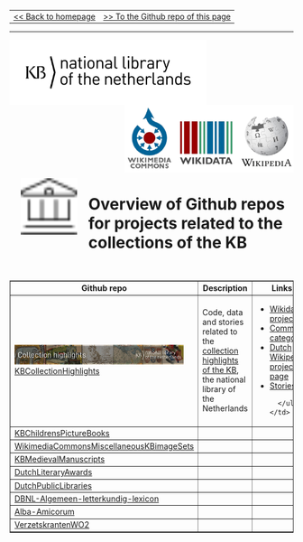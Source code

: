 <table width="100%" border="0"><tr><td align="left">
<a href="https://kbnlwikimedia.github.io/"><< Back to homepage</a>
</td><td align="right">
<a href="https://github.com/KBNLwikimedia/kbnlwikimedia.github.io" target="_blank">>> To the Github repo of this page</a>
</td></tr></table>
<hr/>

<img src="../media/KB_Nationale-Bibliotheek_Logo_RGB-Zwart-EN.png" width="350" hspace="0" align="left"/>
<img src="../media/wikimedia-logos.png" align="right" width="300" hspace="0" align="left"/>
<br clear="all"/>

<img src="../media/building-columns.svg" align="left" width="100" hspace="20" vspace="10"/>

# Overview of Github repos for projects related to the collections of the KB 
<br clear="all"/>

<table border="1">
  <tr>
    <th>Github repo</th>
    <th>Description</th>
    <th>Links</th>
  </tr>
  <tr>
    <td><img src="media/KBTopstukkenBannerWikimedia_EN.jpg" width="300"/><br/><a href="https://github.com/KBNLwikimedia/KBCollectionHighlights">KBCollectionHighlights</a></td>
    <td>Code, data and stories related to the <a href="https://www.kb.nl/zoeken/content/categorie/topstuk">collection highlights of the KB</a>, the national library of the Netherlands</td>
    <td>
      <ul>
        <li><a href="https://www.wikidata.org/wiki/Wikidata:WikiProject_Collection_highlights_National_Library_of_the_Netherlands">Wikidata project</a></li>
        <li><a href="https://commons.wikimedia.org/wiki/Category:Collection_highlights_of_Koninklijke_Bibliotheek">Commons category</a></li><li><a href="https://nl.wikipedia.org/wiki/Wikipedia:GLAM/Koninklijke_Bibliotheek_en_Nationaal_Archief/Topstukken">Dutch Wikipedia project page</a></li><li><a href="https://kbnlwikimedia.github.io/KBCollectionHighlights/stories/">Stories</a></li>

      </ul>
    </td>
  </tr>
  <tr>
    <td><a href="https://github.com/KBNLwikimedia/KBChildrensPictureBooks">KBChildrensPictureBooks</a></td>
    <td></td>
    <td></td>
  </tr>
  <tr>
    <td><a href="https://github.com/KBNLwikimedia/WikimediaCommonsMiscellaneousKBimageSets">WikimediaCommonsMiscellaneousKBimageSets</a></td>
    <td></td>
    <td></td>
  </tr>
  <tr>
    <td><a href="https://github.com/KBNLwikimedia/KBMedievalManuscripts">KBMedievalManuscripts</a></td>
    <td></td>
    <td></td>
  </tr>
  <tr>
    <td><a href="https://github.com/KBNLwikimedia/DutchLiteraryAwards">DutchLiteraryAwards</a></td>
    <td></td>
    <td></td>
  </tr>
  <tr>
    <td><a href="https://github.com/KBNLwikimedia/DutchPublicLibraries">DutchPublicLibraries</a></td>
    <td></td>
    <td></td>
  </tr>
  <tr>
    <td><a href="https://github.com/KBNLwikimedia/DBNL-Algemeen-letterkundig-lexicon">DBNL-Algemeen-letterkundig-lexicon</a></td>
    <td></td>
    <td></td>
  </tr>
  <tr>
    <td><a href="https://github.com/KBNLwikimedia/Alba-Amicorum">Alba-Amicorum</a></td>
    <td></td>
    <td></td>
  </tr>
  <tr>
    <td><a href="https://github.com/KBNLwikimedia/VerzetskrantenWO2">VerzetskrantenWO2</a></td>
    <td></td>
    <td></td>
  </tr>
</table>                                        

